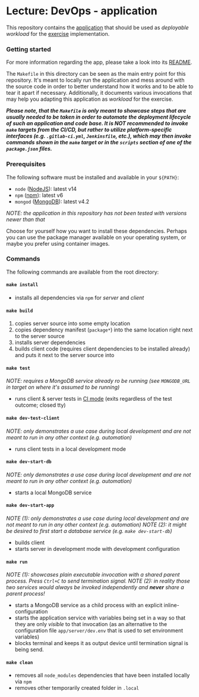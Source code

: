 Lecture: DevOps - application
=============================


This repository contains the [application](./app/README.md) that should be used as *deployable workload* for the
[exercise](https://github.com/lucendio/lecture-devops-material/blob/master/assignments/exercise.md) implementation.  


### Getting started 

For more information regarding the app, please take a look into its [README](./app/README.md).

The `Makefile` in this directory can be seen as the main entry point for this repository. It's meant to locally run the
application and mess around with the source code in order to better understand how it works and to be able to tear it
apart if necessary.
Additionally, it documents various invocations that may help you adapting this application as *workload* for the exercise. 

**_Please note, that the `Makefile` is only meant to showcase steps that are usually needed to be taken in order to
automate the deployment lifecycle of such an application and code base.
It is NOT recommended to invoke `make` targets from the CI/CD, but rather to utilize platform-specific interfaces 
(e.g. `.gitlab-ci.yml`, `Jenkinsfile`, etc.), which may then invoke commands shown in the `make` target or in the `scripts`
 section of one of the `package.json` files._**


### Prerequisites

The following software must be installed and available in your `${PATH}`:

* `node` ([NodeJS](https://nodejs.org/en/download)): latest v14
* `npm` ([npm](https://www.npmjs.com/get-npm)): latest v6
* `mongod` ([MongoDB](https://docs.mongodb.com/manual/installation/)): latest v4.2

*NOTE: the application in this repository has not been tested with versions newer than that*

Choose for yourself how you want to install these dependencies. Perhaps you can use the package manager
available on your operating system, or maybe you prefer using container images. 


### Commands

The following commands are available from the root directory:


#### `make install`

* installs all dependencies via `npm` for *server* and *client*


#### `make build`

1. copies server source into some empty location
2. copies dependency manifest (`package*`) into the same location right next to the server source
3. installs server dependencies
4. builds client code (requires client dependencies to be installed already) and puts it next to the server source into   


#### `make test`

*NOTE: requires a MongoDB service already ro be running (see `MONGODB_URL` in target on where it's assumed to be running)*

* runs client & server tests in [CI mode](https://jestjs.io/docs/en/cli.html#--ci) (exits regardless of the test outcome; closed tty)


#### `make dev-test-client`

*NOTE: only demonstrates a use case during local development and are not meant to run in any other context (e.g. automation)*

* runs client tests in a local development mode


#### `make dev-start-db`

*NOTE: only demonstrates a use case during local development and are not meant to run in any other context (e.g. automation)*

* starts a local MongoDB service


#### `make dev-start-app`

*NOTE (1): only demonstrates a use case during local development and are not meant to run in any other context (e.g. automation)*
*NOTE (2): it might be desired to first start a database service (e.g. `make dev-start-db`)*

* builds client
* starts server in development mode with development configuration


#### `make run`

*NOTE (1): showcases plain executable invocation with a shared parent process. Press `Ctrl+C` to send termination signal.*
*NOTE (2): in reality those two services would always be invoked independently and __never__ share a parent process!*

* starts a MongoDB service as a child process with an explicit inline-configuration
* starts the application service with variables being set in a way so that they are only *visible* to that invocation
  (as an alternative to the configuration file `app/server/dev.env` that is used to set environment variables)
* blocks terminal and keeps it as output device until termination signal is being send.


#### `make clean`

* removes all `node_modules` dependencies that have been installed locally via `npm`
* removes other temporarily created folder in `.local` 
